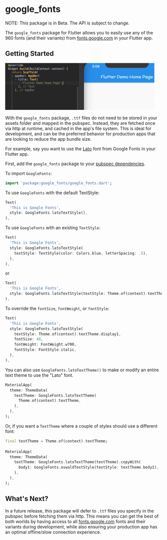# google_fonts
 
NOTE: This package is in Beta. The API is subject to change.
 
The `google_fonts` package for Flutter allows you to easily use any of the 960 fonts
(and their variants) from [fonts.google.com](fonts.google.com) in your Flutter app.
 
## Getting Started
 
![](https://raw.githubusercontent.com/material-components/material-components-flutter-experimental/master/google_fonts/main.gif)
 
With the `google_fonts` package, `.ttf` files do not need to be stored in your assets folder and mapped in
the pubspec. Instead, they are fetched once via http at runtime, and cached in the app's file system. This is ideal for development, and can be the preferred behavior for production apps that
are looking to reduce the app bundle size.

For example, say you want to use the [Lato](https://fonts.google.com/specimen/Lato) font from Google Fonts in your Flutter app.
 
First, add the `google_fonts` package to your [pubspec dependencies](https://pub.dev/packages/google_fonts#-installing-tab-).
 
To import `GoogleFonts`:
 
```dart
import 'package:google_fonts/google_fonts.dart';
```
 
To use `GoogleFonts` with the default TextStyle:
 
```dart
Text(
  'This is Google Fonts',
  style: GoogleFonts.latoTextStyle(),
),
```
 
To use `GoogleFonts` with an existing `TextStyle`:
 
```dart
Text(
  'This is Google Fonts',
  style: GoogleFonts.latoTextStyle(
    textStyle: TextStyle(color: Colors.blue, letterSpacing: .5),
  ),
),
```
 
or
 
```dart
Text(
  'This is Google Fonts',
  style: GoogleFonts.latoTextStyle(textStyle: Theme.of(context).textTheme.display1),
),
```
 
To override the `fontSize`, `fontWeight`, or `fontStyle`:
 
```dart
Text(
  'This is Google Fonts',
  style: GoogleFonts.latoTextStyle(
    textStyle: Theme.of(context).textTheme.display1,
    fontSize: 48,
    fontWeight: FontWeight.w700,
    fontStyle: FontStyle.italic,
  ),
),
```

You can also use `GoogleFonts.latoTextTheme()` to make or modify an entire text theme to use the "Lato" font.

```dart
MaterialApp(
  theme: ThemeData(
    textTheme: GoogleFonts.latoTextTheme(
      Theme.of(context).textTheme,
    ),
  ),
);
```

Or, if you want a `TextTheme` where a couple of styles should use a different font:

```dart
final textTheme = Theme.of(context).textTheme;

MaterialApp(
  theme: ThemeData(
    textTheme: GoogleFonts.latoTextTheme(textTheme).copyWith(
      body1: GoogleFonts.oswaldTextStyle(textStyle: textTheme.body1),
    ),
  ),
);
```
 
## What's Next?
 
In a future release, this package will defer to `.ttf` files you specify in the pubspec before fetching them via http. This means you can get the best of both worlds by having access to all [fonts.google.com](fonts.google.com) fonts and their variants during development, while also ensuring your production app has an optimal offline/slow connection experience.
